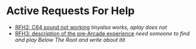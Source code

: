 # Active Requests For Help

* [RFH2: C64 sound not working](2) *tinyalsa works, aplay does not*
* [RFH3: description of the pre-Arcade experience](3) *need someone to find and play Below The Root and write about itit*


